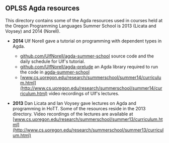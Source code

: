 ## OPLSS Agda resources

This directory contains some of the Agda resources used in courses held at the Oregon Programming
Languages Summer School is 2013 (Licata and Voysey) and 2014 (Norell).

+ **2014** Ulf Norell gave a tutorial on programming with dependent types in Agda.  
  - [github.com/UlfNorell/agda-summer-school](https://github.com/UlfNorell/agda-summer-school)
  source code and the daily schedule for Ulf's tutorial.  
  - [github.com/UlfNorell/agda-prelude](https://github.com/UlfNorell/agda-prelude)
  an Agda library required to run the code in [agda-summer-school](https://github.com/UlfNorell/agda-summer-school)
  - [www.cs.uoregon.edu/research/summerschool/summer14/curriculum.html](http://www.cs.uoregon.edu/research/summerschool/summer14/curriculum.html)
  video recordings of Ulf's lectures.  

+ **2013**
  Dan Licata and Ian Voysey gave lectures on Agda and programming in HoTT.  Some
  of the resources reside in the 2013 directory. Video recordings of the lectures are
  available at [www.cs.uoregon.edu/research/summerschool/summer13/curriculum.html](http://www.cs.uoregon.edu/research/summerschool/summer13/curriculum.html)
